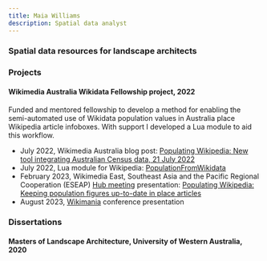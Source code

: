 ```yaml
---
title: Maia Williams
description: Spatial data analyst
---
```

### Spatial data resources for landscape architects

### Projects
#### Wikimedia Australia Wikidata Fellowship project, 2022
Funded and mentored fellowship to develop a method for enabling the semi-automated use of Wikidata population values in Australia place Wikipedia article infoboxes. With support I developed a Lua module to aid this workflow.
- July 2022, Wikimedia Australia blog post: [Populating Wikipedia: New tool integrating Australian Census data, 21 July 2022](https://wikimedia.org.au/wiki/Populating_Wikipedia:_New_tool_integrating_Australian_Census_data)
- July 2022, Lua module for Wikipedia: [PopulationFromWikidata](https://en.wikipedia.org/wiki/Module:PopulationFromWikidata)
- February 2023, Wikimedia East, Southeast Asia and the Pacific Regional Cooperation (ESEAP) [Hub meeting](https://meta.wikimedia.org/wiki/ESEAP_Hub/Meetings/12_February_2023) presentation: [Populating Wikipedia: Keeping population figures up-to-date in place articles](Documents/20230212_MaiaWilliams_ESEAP_PopulatingWikipedia_Presentation.pptx)
- August 2023, [Wikimania](https://wikimania.wikimedia.org/wiki/2023:Wikimania) conference presentation
  

### Dissertations
#### Masters of Landscape Architecture, University of Western Australia, 2020



